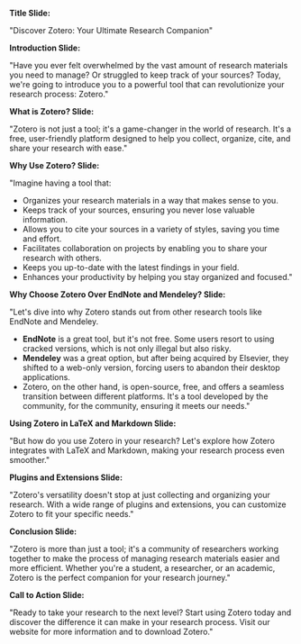 **Title Slide:**

"Discover Zotero: Your Ultimate Research Companion"

**Introduction Slide:**

"Have you ever felt overwhelmed by the vast amount of research materials you need to manage? Or struggled to keep track of your sources? Today, we're going to introduce you to a powerful tool that can revolutionize your research process: Zotero."

**What is Zotero? Slide:**

"Zotero is not just a tool; it's a game-changer in the world of research. It's a free, user-friendly platform designed to help you collect, organize, cite, and share your research with ease."

**Why Use Zotero? Slide:**

"Imagine having a tool that:
- Organizes your research materials in a way that makes sense to you.
- Keeps track of your sources, ensuring you never lose valuable information.
- Allows you to cite your sources in a variety of styles, saving you time and effort.
- Facilitates collaboration on projects by enabling you to share your research with others.
- Keeps you up-to-date with the latest findings in your field.
- Enhances your productivity by helping you stay organized and focused."

**Why Choose Zotero Over EndNote and Mendeley? Slide:**

"Let's dive into why Zotero stands out from other research tools like EndNote and Mendeley.
- **EndNote** is a great tool, but it's not free. Some users resort to using cracked versions, which is not only illegal but also risky.
- **Mendeley** was a great option, but after being acquired by Elsevier, they shifted to a web-only version, forcing users to abandon their desktop applications.
- Zotero, on the other hand, is open-source, free, and offers a seamless transition between different platforms. It's a tool developed by the community, for the community, ensuring it meets our needs."

**Using Zotero in LaTeX and Markdown Slide:**

"But how do you use Zotero in your research? Let's explore how Zotero integrates with LaTeX and Markdown, making your research process even smoother."

**Plugins and Extensions Slide:**

"Zotero's versatility doesn't stop at just collecting and organizing your research. With a wide range of plugins and extensions, you can customize Zotero to fit your specific needs."

**Conclusion Slide:**

"Zotero is more than just a tool; it's a community of researchers working together to make the process of managing research materials easier and more efficient. Whether you're a student, a researcher, or an academic, Zotero is the perfect companion for your research journey."

**Call to Action Slide:**

"Ready to take your research to the next level? Start using Zotero today and discover the difference it can make in your research process. Visit our website for more information and to download Zotero."

